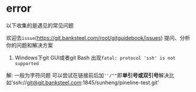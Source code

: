 # error

以下收集的是遇见的常见问题

欢迎去`issue`(https://git.banksteel.com/root/gitguidebook/issues) 提问、分析你的问题和解决方案

1. Windows下git GUI或者git Bash 出现`fatal: protocol 'ssh' is not supported`

解: 一般为字符问题 可以尝试在链接前后加`''/""`即**单引号或双引号**解决比如'ssh://git@git.banksteel.com:1845/sunheng/pineline-test.git'


